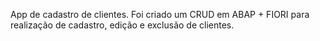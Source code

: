 App de cadastro de clientes. Foi criado um CRUD em ABAP + FIORI para realização de cadastro, edição e exclusão de clientes.
